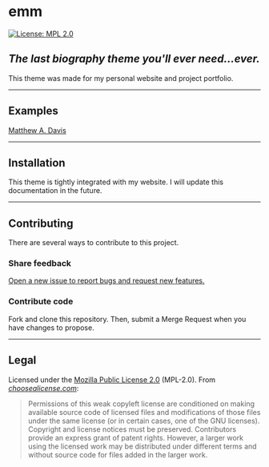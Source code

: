 # emm

[![License: MPL 2.0](https://img.shields.io/badge/License-MPL_2.0-brightgreen.svg)](https://opensource.org/licenses/MPL-2.0)

## _The last biography theme you'll ever need...ever._

This theme was made for my personal website and project portfolio.

---
## Examples

[Matthew A. Davis](https://matthewd.org/)

---
## Installation

This theme is tightly integrated with my website.
I will update this documentation in the future.

---
## Contributing
There are several ways to contribute to this project.

### Share feedback
[Open a new issue to report bugs and request new features.](https://gitlab.com/mdavis2810614/hugo-emm-theme-mdavis/-/issues/new)

### Contribute code
Fork and clone this repository.
Then, submit a Merge Request when you have changes to propose.

---
## Legal

Licensed under the [Mozilla Public License 2.0](https://www.mozilla.org/en-US/MPL/ "About the Mozilla Public License") (MPL-2.0).
From [_choosealicense.com_](https://choosealicense.com/licenses/mpl-2.0/):
> Permissions of this weak copyleft license are conditioned on making available source code of licensed files and modifications of those files under the same license (or in certain cases, one of the GNU licenses).
> Copyright and license notices must be preserved.
> Contributors provide an express grant of patent rights.
> However, a larger work using the licensed work may be distributed under different terms and without source code for files added in the larger work.
